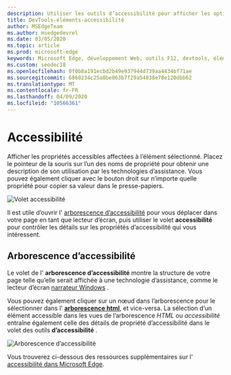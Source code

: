 ```yaml
---
description: Utiliser les outils d’accessibilité pour afficher les options vérifier et tester l’accessibilité des pages
title: DevTools-éléments-accessibilité
author: MSEdgeTeam
ms.author: msedgedevrel
ms.date: 03/05/2020
ms.topic: article
ms.prod: microsoft-edge
keywords: Microsoft Edge, développement Web, outils F12, devtools, éléments, accessibilité
ms.custom: seodec18
ms.openlocfilehash: 0f0b8a191ecbd2b49e937944d739aa4434bf71ae
ms.sourcegitcommit: 6860234c25a8be863b7f29a54838e78e120dbb62
ms.translationtype: MT
ms.contentlocale: fr-FR
ms.lasthandoff: 04/09/2020
ms.locfileid: "10566361"
---
```

# Accessibilité
Afficher les propriétés accessibles affectées à l’élément sélectionné. Placez le pointeur de la souris sur l’un des noms de propriété pour obtenir une description de son utilisation par les technologies d’assistance. Vous pouvez également cliquer avec le bouton droit sur n’importe quelle propriété pour copier sa valeur dans le presse-papiers.

![Volet accessibilité](../media/elements_accessibility.png)

Il est utile d’ouvrir l' [arborescence d’accessibilité](#accessibility-tree) pour vous déplacer dans votre page en tant que lecteur d’écran, puis utiliser le volet **accessibilité** pour contrôler les détails sur les propriétés d’accessibilité qui vous intéressent.

## Arborescence d’accessibilité
Le volet de l' **arborescence d’accessibilité** montre la structure de votre page telle qu’elle serait affichée à une technologie d’assistance, comme le lecteur d’écran [narrateur Windows](https://support.microsoft.com/help/22798/windows-10-narrator-get-started) .

Vous pouvez également cliquer sur un nœud dans l’arborescence pour le sélectionner dans l' [**arborescence html**](../elements.md#html-tree-view), et vice-versa. La sélection d’un élément accessible dans les vues de l’arborescence *HTML* ou *accessibilité* entraîne également celle des détails de propriété d’accessibilité dans le volet des outils **d’accessibilité** . 

![Arborescence d’accessibilité](../media/elements_accessibility_tree.png)

Vous trouverez ci-dessous des ressources supplémentaires sur l' [accessibilité dans Microsoft Edge](../../accessibility.md).
